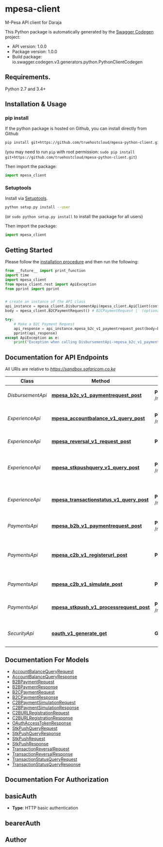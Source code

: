 # mpesa-client
M-Pesa API client for Daraja

This Python package is automatically generated by the [Swagger Codegen](https://github.com/swagger-api/swagger-codegen) project:

- API version: 1.0.0
- Package version: 1.0.0
- Build package: io.swagger.codegen.v3.generators.python.PythonClientCodegen

## Requirements.

Python 2.7 and 3.4+

## Installation & Usage
### pip install

If the python package is hosted on Github, you can install directly from Github

```sh
pip install git+https://github.com/truehostcloud/mpesa-python-client.git
```
(you may need to run `pip` with root permission: `sudo pip install git+https://github.com/truehostcloud/mpesa-python-client.git`)

Then import the package:
```python
import mpesa_client 
```

### Setuptools

Install via [Setuptools](http://pypi.python.org/pypi/setuptools).

```sh
python setup.py install --user
```
(or `sudo python setup.py install` to install the package for all users)

Then import the package:
```python
import mpesa_client
```

## Getting Started

Please follow the [installation procedure](#installation--usage) and then run the following:

```python
from __future__ import print_function
import time
import mpesa_client
from mpesa_client.rest import ApiException
from pprint import pprint


# create an instance of the API class
api_instance = mpesa_client.DisbursementApi(mpesa_client.ApiClient(configuration))
body = mpesa_client.B2CPaymentRequest() # B2CPaymentRequest |  (optional)

try:
    # Make a B2C Payment Request
    api_response = api_instance.mpesa_b2c_v1_paymentrequest_post(body=body)
    pprint(api_response)
except ApiException as e:
    print("Exception when calling DisbursementApi->mpesa_b2c_v1_paymentrequest_post: %s\n" % e)
```

## Documentation for API Endpoints

All URIs are relative to *https://sandbox.safaricom.co.ke*

Class | Method | HTTP request | Description
------------ | ------------- | ------------- | -------------
*DisbursementApi* | [**mpesa_b2c_v1_paymentrequest_post**](docs/DisbursementApi.md#mpesa_b2c_v1_paymentrequest_post) | **POST** /mpesa/b2c/v1/paymentrequest | Make a B2C Payment Request
*ExperienceApi* | [**mpesa_accountbalance_v1_query_post**](docs/ExperienceApi.md#mpesa_accountbalance_v1_query_post) | **POST** /mpesa/accountbalance/v1/query | Make an Account Balance query
*ExperienceApi* | [**mpesa_reversal_v1_request_post**](docs/ExperienceApi.md#mpesa_reversal_v1_request_post) | **POST** /mpesa/reversal/v1/request | Reverse an M-Pesa Transaction
*ExperienceApi* | [**mpesa_stkpushquery_v1_query_post**](docs/ExperienceApi.md#mpesa_stkpushquery_v1_query_post) | **POST** /mpesa/stkpushquery/v1/query | Query the status of a Lipa na M-Pesa Online Payment
*ExperienceApi* | [**mpesa_transactionstatus_v1_query_post**](docs/ExperienceApi.md#mpesa_transactionstatus_v1_query_post) | **POST** /mpesa/transactionstatus/v1/query | Query the Transaction Status of an M-Pesa Transaction
*PaymentsApi* | [**mpesa_b2b_v1_paymentrequest_post**](docs/PaymentsApi.md#mpesa_b2b_v1_paymentrequest_post) | **POST** /mpesa/b2b/v1/paymentrequest | Make a B2B Payment Request
*PaymentsApi* | [**mpesa_c2b_v1_registerurl_post**](docs/PaymentsApi.md#mpesa_c2b_v1_registerurl_post) | **POST** /mpesa/c2b/v1/registerurl | Register C2B Confirmation and Validation URLs
*PaymentsApi* | [**mpesa_c2b_v1_simulate_post**](docs/PaymentsApi.md#mpesa_c2b_v1_simulate_post) | **POST** /mpesa/c2b/v1/simulate | Simulate a C2B Payment
*PaymentsApi* | [**mpesa_stkpush_v1_processrequest_post**](docs/PaymentsApi.md#mpesa_stkpush_v1_processrequest_post) | **POST** /mpesa/stkpush/v1/processrequest | Initiate a Lipa na M-Pesa Online Payment
*SecurityApi* | [**oauth_v1_generate_get**](docs/SecurityApi.md#oauth_v1_generate_get) | **GET** /oauth/v1/generate | Generate an OAuth Access Token

## Documentation For Models

 - [AccountBalanceQueryRequest](docs/AccountBalanceQueryRequest.md)
 - [AccountBalanceQueryResponse](docs/AccountBalanceQueryResponse.md)
 - [B2BPaymentRequest](docs/B2BPaymentRequest.md)
 - [B2BPaymentResponse](docs/B2BPaymentResponse.md)
 - [B2CPaymentRequest](docs/B2CPaymentRequest.md)
 - [B2CPaymentResponse](docs/B2CPaymentResponse.md)
 - [C2BPaymentSimulationRequest](docs/C2BPaymentSimulationRequest.md)
 - [C2BPaymentSimulationResponse](docs/C2BPaymentSimulationResponse.md)
 - [C2BURLRegistrationRequest](docs/C2BURLRegistrationRequest.md)
 - [C2BURLRegistrationResponse](docs/C2BURLRegistrationResponse.md)
 - [OAuthAccessTokenResponse](docs/OAuthAccessTokenResponse.md)
 - [StkPushQueryRequest](docs/StkPushQueryRequest.md)
 - [StkPushQueryResponse](docs/StkPushQueryResponse.md)
 - [StkPushRequest](docs/StkPushRequest.md)
 - [StkPushResponse](docs/StkPushResponse.md)
 - [TransactionReversalRequest](docs/TransactionReversalRequest.md)
 - [TransactionReversalResponse](docs/TransactionReversalResponse.md)
 - [TransactionStatusQueryRequest](docs/TransactionStatusQueryRequest.md)
 - [TransactionStatusQueryResponse](docs/TransactionStatusQueryResponse.md)

## Documentation For Authorization


## basicAuth

- **Type**: HTTP basic authentication

## bearerAuth



## Author


